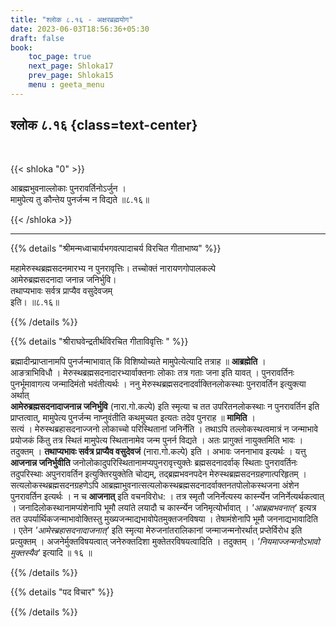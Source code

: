 ```yaml
---
title: "श्लोक ८.१६ - अक्षरब्रह्मयोग"
date: 2023-06-03T18:56:36+05:30
draft: false
book:
    toc_page: true
    next_page: Shloka17
    prev_page: Shloka15
    menu : geeta_menu
---
```




## श्लोक ८.१६ {class=text-center}

<br/>

{{< shloka  "0"  >}}

आब्रह्मभुवनाल्लोकाः पुनरावर्तिनोऽर्जुन ।  
मामुपेत्य तु कौन्तेय पुनर्जन्म न विद्यते ॥८.१६॥

{{< /shloka >}}

---


{{% details "श्रीमन्मध्वाचार्यभगवत्पादाचर्य विरचित  गीताभाष्य" %}}

महामेरुस्थब्रह्मसदनमारभ्य न पुनरावृत्तिः। 
तच्चोक्तं नारायणगोपालकल्पे  
आमेरुब्रह्मसदनादा जनान्न जनिर्भुवि।   
तथाप्यभावः सर्वत्र प्राप्यैव वसुदेवजम्   
इति। ॥८.१६॥

{{% /details %}}



{{% details "श्रीराघवेन्द्रतीर्थविरचित गीताविवृत्तिः " %}}

ब्रह्मादीन्प्राप्तानामपि पुनर्जन्माभावात्‌ किं 
विशिष्योच्यते मामुपेत्येत्यादि तत्राह ॥ **आब्रह्मेति** ।  
आङत्राभिविधौ । मेरुस्थब्रह्मसदनादारभ्यार्वाक्तनाः 
लोकाः तत्र गताः जना इति यावत्‌ । 
पुनरावर्तिनः पुनर्भूमावागत्य जन्मादिमंतो 
भवंतीत्यर्थः । ननु
मेरुस्थब्रह्मसदनादर्वाक्तिनलोकस्थाः पुनरावर्तिन 
इत्युक्त्या अर्थात्‌  
**आमेरुब्रह्मसदनादाजनान्न जनिर्भुवि** 
(नारा.गो.कल्पे) इति स्मृत्या च तत 
उपरितनलोकस्थाः न पुनरावर्तिन इति प्राप्तत्वात्‌, 
मामुपेत्य पुनर्जन्म नाप्नुवंतीति कथमुच्यत इत्यतः 
तदेव पुनराह ॥ **मामिति** ।   
सत्यं । मेरुस्थब्रहासदनाज्जनो लोकाच्चो परिस्थितानां 
जनिर्नेति । तथाऽपि तल्लोकस्थत्वमात्रं न 
जन्माभावे प्रयोजकं किंतु तत्र स्थितं मामुपेत्य
स्थितानामेव जन्म पुनर्न विद्यते । 
अतः प्रागुक्तं नायुक्तमिति भावः ।
तदुक्तम्‌ । 
**तथाप्यभावः सर्वत्र प्राप्यैव वसुदेवजं** 
(नारा.गो.कल्पे) इति ।
अभावः जननाभाव इत्यर्थः । 
यत्तु **आजनान्न जनिर्भुवीति** 
जनोलोकादुपरिस्थितानामप्यपुनरावृत्त्युक्तेः 
ब्रह्मसदनादर्वाक्‌ स्थिताः 
पुनरावर्तिनः तदुपरिस्थाः अपुनरावर्तिन 
इत्युक्तिरयुक्तेति चोद्यम्‌, 
तद्ब्रह्मभवनपदेन मेरुस्थब्रह्मसदनग्रहणात्परिहृतम्‌ । 
सत्यलोकस्थब्रह्मसदनग्रहणेऽपि 
आब्रह्माभुवनात्सत्यलोकस्थब्रह्मसदनादर्वाक्तनतपोलोकस्थजना 
अंशेन पुनरावर्तिन इत्यर्थः । 
न च **आजनात्‌** इति वचनविरोध: । 
तत्र स्मृतौ जनिर्नेत्यस्य कार्स्न्येन
जनिर्नेत्यर्थकत्वात्‌ । जनादिलोकस्थानामप्यंशेनापि 
भूमौ लयांते लयादौ च
कार्स्न्येन जनिमृत्योर्भावात्‌ । 
*'आब्रह्मभवनात्‌'* इत्यत्र तत
उपर्यार्थिकजन्माभावोक्तिस्तु 
मुख्यजन्माद्यभावोपेतमुक्तजनविषया । 
तेषामंशेनापि भूमौ जननाद्यभावादिति । 
एतेन *'आमेस्ब्रहासदनादाजनात्‌'* 
इति स्मृत्या मेरुजनांतरालिकानां 
जन्माजन्मनोरर्थात् प्रप्तेर्विरोध इति प्रत्युक्तम्‌ ।
अजनेर्मुक्तविषयत्वात्‌ जनेरुक्तदिशा 
मुक्तेतरविषयत्वादिति । तदुक्तम्‌ । 
*'नियमाज्जन्मनोऽभावो मुक्तस्यैव'* इत्यादि ॥ १६ ॥

{{% /details %}}



{{% details "पद विचार" %}}


{{% /details %}}
